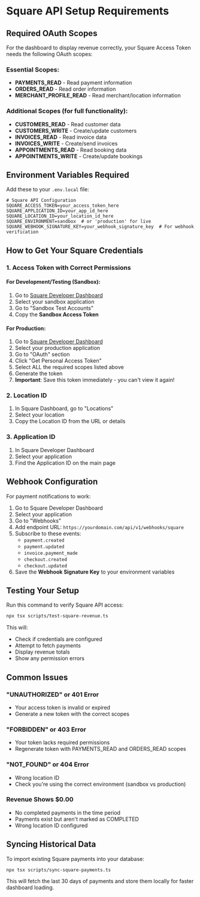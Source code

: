 # Square API Setup Requirements

## Required OAuth Scopes

For the dashboard to display revenue correctly, your Square Access Token needs the following OAuth scopes:

### Essential Scopes:
- **PAYMENTS_READ** - Read payment information
- **ORDERS_READ** - Read order information  
- **MERCHANT_PROFILE_READ** - Read merchant/location information

### Additional Scopes (for full functionality):
- **CUSTOMERS_READ** - Read customer data
- **CUSTOMERS_WRITE** - Create/update customers
- **INVOICES_READ** - Read invoice data
- **INVOICES_WRITE** - Create/send invoices
- **APPOINTMENTS_READ** - Read booking data
- **APPOINTMENTS_WRITE** - Create/update bookings

## Environment Variables Required

Add these to your `.env.local` file:

```env
# Square API Configuration
SQUARE_ACCESS_TOKEN=your_access_token_here
SQUARE_APPLICATION_ID=your_app_id_here
SQUARE_LOCATION_ID=your_location_id_here
SQUARE_ENVIRONMENT=sandbox  # or 'production' for live
SQUARE_WEBHOOK_SIGNATURE_KEY=your_webhook_signature_key  # For webhook verification
```

## How to Get Your Square Credentials

### 1. Access Token with Correct Permissions

#### For Development/Testing (Sandbox):
1. Go to [Square Developer Dashboard](https://developer.squareup.com/apps)
2. Select your sandbox application
3. Go to "Sandbox Test Accounts"
4. Copy the **Sandbox Access Token**

#### For Production:
1. Go to [Square Developer Dashboard](https://developer.squareup.com/apps)
2. Select your production application
3. Go to "OAuth" section
4. Click "Get Personal Access Token"
5. Select ALL the required scopes listed above
6. Generate the token
7. **Important**: Save this token immediately - you can't view it again!

### 2. Location ID
1. In Square Dashboard, go to "Locations"
2. Select your location
3. Copy the Location ID from the URL or details

### 3. Application ID
1. In Square Developer Dashboard
2. Select your application
3. Find the Application ID on the main page

## Webhook Configuration

For payment notifications to work:

1. Go to Square Developer Dashboard
2. Select your application
3. Go to "Webhooks"
4. Add endpoint URL: `https://yourdomain.com/api/v1/webhooks/square`
5. Subscribe to these events:
   - `payment.created`
   - `payment.updated`
   - `invoice.payment_made`
   - `checkout.created`
   - `checkout.updated`
6. Save the **Webhook Signature Key** to your environment variables

## Testing Your Setup

Run this command to verify Square API access:

```bash
npx tsx scripts/test-square-revenue.ts
```

This will:
- Check if credentials are configured
- Attempt to fetch payments
- Display revenue totals
- Show any permission errors

## Common Issues

### "UNAUTHORIZED" or 401 Error
- Your access token is invalid or expired
- Generate a new token with the correct scopes

### "FORBIDDEN" or 403 Error  
- Your token lacks required permissions
- Regenerate token with PAYMENTS_READ and ORDERS_READ scopes

### "NOT_FOUND" or 404 Error
- Wrong location ID
- Check you're using the correct environment (sandbox vs production)

### Revenue Shows $0.00
- No completed payments in the time period
- Payments exist but aren't marked as COMPLETED
- Wrong location ID configured

## Syncing Historical Data

To import existing Square payments into your database:

```bash
npx tsx scripts/sync-square-payments.ts
```

This will fetch the last 30 days of payments and store them locally for faster dashboard loading.